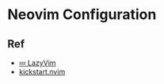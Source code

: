 # Neovim Configuration

## Ref

- [💤 LazyVim](https://www.lazyvim.org/)
- [kickstart.nvim](https://github.com/nvim-lua/kickstart.nvim)

